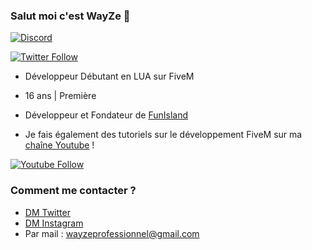 ### Salut moi c'est WayZe 👋

<a href="https://discords.com/bio/p/wayze" target="blank"><img align="center" src="https://discord.c99.nl/widget/theme-1/289813540410359809.png" alt="Discord" /></a>

[![Twitter Follow](https://img.shields.io/twitter/follow/WayZeTV?color=1DA1F2&logo=twitter&style=for-the-badge)](https://twitter.com/WayZeTV)
- Développeur Débutant en LUA sur FiveM
- 16 ans | Première
- Développeur et Fondateur de [FunIsland](https://twitter.com/FunIslandRP)

- Je fais également des tutoriels sur le développement FiveM sur ma [chaîne Youtube](https://www.youtube.com/channel/UCwrVESX4HcDwRnXZagsGV1Q) !

[![Youtube Follow](https://img.shields.io/youtube/channel/subscribers/UCwrVESX4HcDwRnXZagsGV1Q?label=s%27abonner&style=for-the-badge)](https://www.youtube.com/channel/UCwrVESX4HcDwRnXZagsGV1Q/subscribe)

### Comment me contacter ?

- [DM Twitter](https://twitter.com/WayZeTV)
- [DM Instagram](https://instagram.com/wayze_tv)
- Par mail : wayzeprofessionnel@gmail.com

